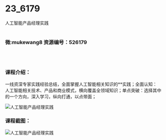 # 23_6179
人工智能产品经理实践
<br/></br>
<h3>微:mukewang8 资源编号：526179</h3>
<br/></br>
<h3>课程介绍：</h3>
<p>一线资深专家实践经验总结，全面掌握<a title="查看与 人工智能 相关的文章" target="_blank">人工智能</a>相关知识的**实践；全面认知：<a title="查看与 人工智能 相关的文章" target="_blank">人工智能</a>相关技术、产品和商业模式，横向覆盖全领域知识；单点突破：选择其中的一个方向，深入学习，纵向打通，以点带面；</p>
<p><img src="https://www.ko996.com/wp-content/uploads/img/2019/08/2-12-300x172.png" alt="人工智能产品经理实践"></p>
<h3>课程截图：</h3>
<p><img src="https://www.ko996.com/wp-content/uploads/img/2019/08/1-15.png" alt="人工智能产品经理实践"></p>
<p>&nbsp;</p>

